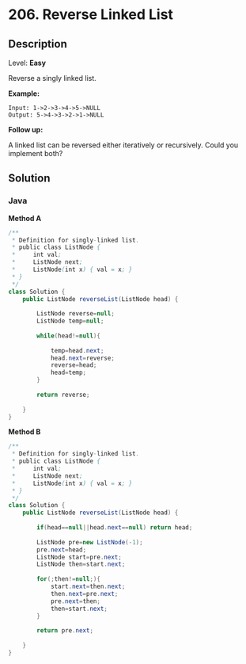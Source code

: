 # 206. Reverse Linked List

## Description  

Level: **Easy**

Reverse a singly linked list.

**Example:**

```
Input: 1->2->3->4->5->NULL
Output: 5->4->3->2->1->NULL
```

**Follow up:**

A linked list can be reversed either iteratively or recursively. Could you implement both?

## Solution

### Java

**Method A**

```java
/**
 * Definition for singly-linked list.
 * public class ListNode {
 *     int val;
 *     ListNode next;
 *     ListNode(int x) { val = x; }
 * }
 */
class Solution {
    public ListNode reverseList(ListNode head) {
        
        ListNode reverse=null;
        ListNode temp=null;
        
        while(head!=null){
            
            temp=head.next;
            head.next=reverse;
            reverse=head;
            head=temp; 
        }
        
        return reverse;
        
    }
}
```

**Method B**

```java
/**
 * Definition for singly-linked list.
 * public class ListNode {
 *     int val;
 *     ListNode next;
 *     ListNode(int x) { val = x; }
 * }
 */
class Solution {
    public ListNode reverseList(ListNode head) {
        
        if(head==null||head.next==null) return head;
        
        ListNode pre=new ListNode(-1);
        pre.next=head;
        ListNode start=pre.next;
        ListNode then=start.next;
        
        for(;then!=null;){
            start.next=then.next;
            then.next=pre.next;
            pre.next=then;
            then=start.next;
        }
        
        return pre.next;
        
    }
}
```
